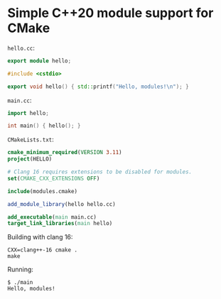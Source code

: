 # Simple C++20 module support for CMake

`hello.cc`:
```c++
export module hello;

#include <cstdio>

export void hello() { std::printf("Hello, modules!\n"); }
```

`main.cc`:
```c++
import hello;

int main() { hello(); }
```

`CMakeLists.txt`:
```cmake
cmake_minimum_required(VERSION 3.11)
project(HELLO)

# Clang 16 requires extensions to be disabled for modules.
set(CMAKE_CXX_EXTENSIONS OFF)

include(modules.cmake)

add_module_library(hello hello.cc)

add_executable(main main.cc)
target_link_libraries(main hello)
```

Building with clang 16:

```
CXX=clang++-16 cmake .
make
```

Running:

```
$ ./main
Hello, modules!
```